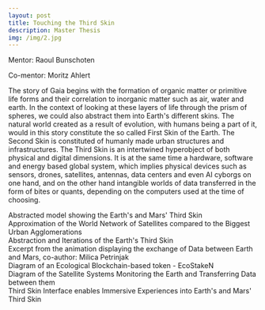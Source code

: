 ```yaml
---
layout: post
title: Touching the Third Skin
description: Master Thesis
img: /img/2.jpg
---
```


Mentor: Raoul Bunschoten

Co-mentor: Moritz Ahlert

The story of Gaia begins with the formation of organic matter or primitive life forms and their correlation to inorganic matter such as air, water and earth. In the context of looking at these layers of life through the prism of spheres, we could also abstract them into Earth's different skins. The natural world created as a result of evolution, with humans being a part of it, would in this story constitute the so called First Skin of the Earth. The Second Skin is constituted of humanly made urban structures and infrastructures. The Third Skin is an intertwined hyperobject of both physical and digital dimensions. It is at the same time a hardware, software and energy based global system, which implies physical devices such as sensors, drones, satellites, antennas, data centers and even AI cyborgs on one hand, and on the other hand intangible worlds of data transferred in the form of bites or quants, depending on the computers used at the time of choosing.


<div class="img_row">
	<img class="col three" src="{{ site.baseurl }}/img/1.jpg" alt="" title="example image"/>
</div>
<div class="col three caption">
	Abstracted model showing the Earth's and Mars' Third Skin
</div>



<div class="img_row">
	<img class="col three" src="{{ site.baseurl }}/img/2-2.jpg" alt="" title="example image"/>
</div>
<div class="col three caption">
	Approximation of the World Network of Satellites compared to the Biggest Urban Agglomerations 
</div>



<div class="img_row">
	<img class="col three" src="{{ site.baseurl }}/img/3-1.jpg" alt="" title="example image"/>
</div>
<div class="col three caption">
	Abstraction and Iterations of the Earth's Third Skin 
</div>



<div class="img_row">
	<img class="col three" src="{{ site.baseurl }}/img/3.jpg" alt="" title="example image"/>
</div>
<div class="col three caption">
	Excerpt from the animation displaying the exchange of Data between Earth and Mars, co-author: Milica Petrinjak
</div>



<div class="img_row">
	<img class="col three" src="{{ site.baseurl }}/img/2-1.jpg" alt="" title="example image"/>
</div>
<div class="col three caption">
	Diagram of an Ecological Blockchain-based token - EcoStakeN
</div>



<div class="img_row">
	<img class="col three" src="{{ site.baseurl }}/img/4.jpg" alt="" title="example image"/>
</div>
<div class="col three caption">
	Diagram of the Satellite Systems Monitoring the Earth and Transferring Data between them
</div>



<div class="img_row">
	<img class="col three" src="{{ site.baseurl }}/img/5.jpg" alt="" title="example image"/>
</div>
<div class="col three caption">
	Third Skin Interface enables Immersive Experiences into Earth's and Mars' Third Skin
</div>